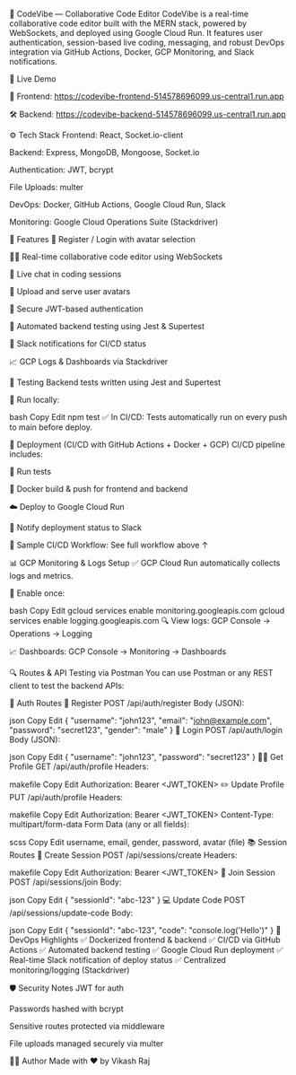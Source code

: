 📘 CodeVibe — Collaborative Code Editor
CodeVibe is a real-time collaborative code editor built with the MERN stack, powered by WebSockets, and deployed using Google Cloud Run. It features user authentication, session-based live coding, messaging, and robust DevOps integration via GitHub Actions, Docker, GCP Monitoring, and Slack notifications.

🔗 Live Demo

🧠 Frontend: https://codevibe-frontend-514578696099.us-central1.run.app

🛠 Backend: https://codevibe-backend-514578696099.us-central1.run.app

⚙️ Tech Stack
Frontend: React, Socket.io-client

Backend: Express, MongoDB, Mongoose, Socket.io

Authentication: JWT, bcrypt

File Uploads: multer

DevOps: Docker, GitHub Actions, Google Cloud Run, Slack

Monitoring: Google Cloud Operations Suite (Stackdriver)

🚀 Features
👥 Register / Login with avatar selection

👨‍💻 Real-time collaborative code editor using WebSockets

💬 Live chat in coding sessions

📂 Upload and serve user avatars

🔐 Secure JWT-based authentication

🧪 Automated backend testing using Jest & Supertest

📡 Slack notifications for CI/CD status

📈 GCP Logs & Dashboards via Stackdriver

🧪 Testing
Backend tests written using Jest and Supertest

🔧 Run locally:

bash
Copy
Edit
npm test
✅ In CI/CD: Tests automatically run on every push to main before deploy.

🐳 Deployment (CI/CD with GitHub Actions + Docker + GCP)
CI/CD pipeline includes:

🧪 Run tests

🐳 Docker build & push for frontend and backend

☁️ Deploy to Google Cloud Run

🔔 Notify deployment status to Slack

📄 Sample CI/CD Workflow: See full workflow above ↑

📊 GCP Monitoring & Logs Setup
✅ GCP Cloud Run automatically collects logs and metrics.

🔧 Enable once:

bash
Copy
Edit
gcloud services enable monitoring.googleapis.com
gcloud services enable logging.googleapis.com
🔍 View logs:
GCP Console → Operations → Logging

📈 Dashboards:
GCP Console → Monitoring → Dashboards

🔍 Routes & API Testing via Postman
You can use Postman or any REST client to test the backend APIs:

🔐 Auth Routes
📝 Register
POST /api/auth/register
Body (JSON):

json
Copy
Edit
{
  "username": "john123",
  "email": "john@example.com",
  "password": "secret123",
  "gender": "male"
}
🔐 Login
POST /api/auth/login
Body (JSON):

json
Copy
Edit
{
  "username": "john123",
  "password": "secret123"
}
🧑‍💼 Get Profile
GET /api/auth/profile
Headers:

makefile
Copy
Edit
Authorization: Bearer <JWT_TOKEN>
✏️ Update Profile
PUT /api/auth/profile
Headers:

makefile
Copy
Edit
Authorization: Bearer <JWT_TOKEN>
Content-Type: multipart/form-data
Form Data (any or all fields):

scss
Copy
Edit
username, email, gender, password, avatar (file)
📚 Session Routes
🚀 Create Session
POST /api/sessions/create
Headers:

makefile
Copy
Edit
Authorization: Bearer <JWT_TOKEN>
🧑 Join Session
POST /api/sessions/join
Body:

json
Copy
Edit
{
  "sessionId": "abc-123"
}
💻 Update Code
POST /api/sessions/update-code
Body:

json
Copy
Edit
{
  "sessionId": "abc-123",
  "code": "console.log('Hello')"
}
🧠 DevOps Highlights
✅ Dockerized frontend & backend
✅ CI/CD via GitHub Actions
✅ Automated backend testing
✅ Google Cloud Run deployment
✅ Real-time Slack notification of deploy status
✅ Centralized monitoring/logging (Stackdriver)

🛡️ Security Notes
JWT for auth

Passwords hashed with bcrypt

Sensitive routes protected via middleware

File uploads managed securely via multer

👨‍💻 Author
Made with ❤️ by Vikash Raj
